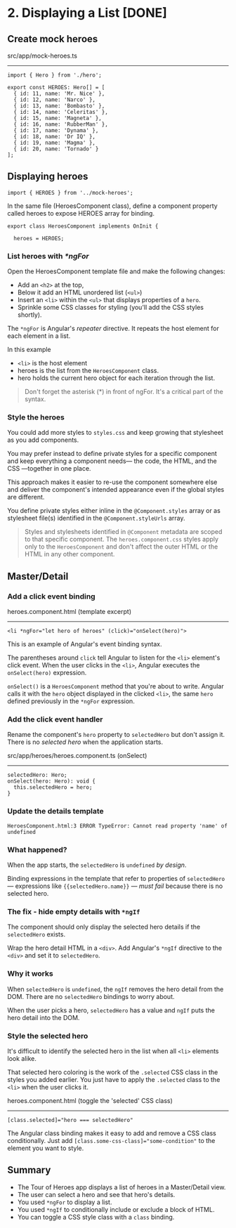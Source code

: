 # 2. Displaying a List [DONE]

## Create mock heroes
src/app/mock-heroes.ts
___
    import { Hero } from './hero';

    export const HEROES: Hero[] = [
      { id: 11, name: 'Mr. Nice' },
      { id: 12, name: 'Narco' },
      { id: 13, name: 'Bombasto' },
      { id: 14, name: 'Celeritas' },
      { id: 15, name: 'Magneta' },
      { id: 16, name: 'RubberMan' },
      { id: 17, name: 'Dynama' },
      { id: 18, name: 'Dr IQ' },
      { id: 19, name: 'Magma' },
      { id: 20, name: 'Tornado' }
    ];

## Displaying heroes

    import { HEROES } from '../mock-heroes';

In the same file (HeroesComponent class), define a component property called heroes to expose HEROES array for binding.

    export class HeroesComponent implements OnInit {

      heroes = HEROES;

### List heroes with _*ngFor_

Open the HeroesComponent template file and make the following changes:

- Add an `<h2>` at the top,
- Below it add an HTML unordered list (`<ul>`)
- Insert an `<li>` within the `<ul>` that displays properties of a `hero`.
- Sprinkle some CSS classes for styling (you'll add the CSS styles shortly).

The `*ngFor` is Angular's _repeater_ directive. It repeats the host element for each element in a list.

In this example

- `<li>` is the host element
- heroes is the list from the `HeroesComponent` class.
- hero holds the current hero object for each iteration through the list.

> Don't forget the asterisk (*) in front of ngFor. It's a critical part of the syntax.

### Style the heroes

You could add more styles to `styles.css` and keep growing that stylesheet as you add components.

You may prefer instead to define private styles for a specific component and keep everything a component needs— the code, the HTML, and the CSS —together in one place.

This approach makes it easier to re-use the component somewhere else and deliver the component's intended appearance even if the global styles are different.

You define private styles either inline in the `@Component.styles` array or as stylesheet file(s) identified in the `@Component.styleUrls` array.

> Styles and stylesheets identified in `@Component` metadata are scoped to that specific component. The `heroes.component.css` styles apply only to the `HeroesComponent` and don't affect the outer HTML or the HTML in any other component.

## Master/Detail

###  Add a click event binding

heroes.component.html (template excerpt)
___
    <li *ngFor="let hero of heroes" (click)="onSelect(hero)">

This is an example of Angular's event binding syntax.

The parentheses around `click` tell Angular to listen for the `<li>` element's click event. When the user clicks in the `<li>`, Angular executes the `onSelect(hero)` expression.

`onSelect()` is a `HeroesComponent` method that you're about to write. Angular calls it with the `hero` object displayed in the clicked `<li>`, the same `hero` defined previously in the `*ngFor` expression.

### Add the click event handler

Rename the component's `hero` property to `selectedHero` but don't assign it. There is no _selected hero_ when the application starts.

src/app/heroes/heroes.component.ts (onSelect)
___
    selectedHero: Hero;
    onSelect(hero: Hero): void {
      this.selectedHero = hero;
    }

### Update the details template

    HeroesComponent.html:3 ERROR TypeError: Cannot read property 'name' of undefined

### What happened?

When the app starts, the `selectedHero` is `undefined` _by design_.

Binding expressions in the template that refer to properties of `selectedHero` — expressions like `{{selectedHero.name}}` — _must fail_ because there is no selected hero.

### The fix - hide empty details with `*ngIf`

The component should only display the selected hero details if the `selectedHero` exists.

Wrap the hero detail HTML in a `<div>`. Add Angular's `*ngIf` directive to the `<div>` and set it to `selectedHero`.

### Why it works

When `selectedHero` is `undefined`, the `ngIf` removes the hero detail from the DOM. There are no `selectedHero` bindings to worry about.

When the user picks a hero, `selectedHero` has a value and `ngIf` puts the hero detail into the DOM.

### Style the selected hero

It's difficult to identify the selected hero in the list when all `<li>` elements look alike.

That selected hero coloring is the work of the `.selected` CSS class in the styles you added earlier. You just have to apply the `.selected` class to the `<li>` when the user clicks it.

heroes.component.html (toggle the 'selected' CSS class)
___
    [class.selected]="hero === selectedHero"

The Angular class binding makes it easy to add and remove a CSS class conditionally. Just add `[class.some-css-class]="some-condition"` to the element you want to style.

## Summary

- The Tour of Heroes app displays a list of heroes in a Master/Detail view.
- The user can select a hero and see that hero's details.
- You used `*ngFor` to display a list.
- You used `*ngIf` to conditionally include or exclude a block of HTML.
- You can toggle a CSS style class with a `class` binding.
